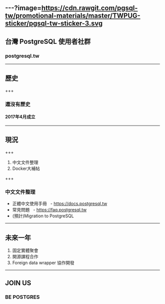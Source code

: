 ---?image=https://cdn.rawgit.com/pgsql-tw/promotional-materials/master/TWPUG-sticker/pgsql-tw-sticker-3.svg
---

## 台灣 PostgreSQL 使用者社群
### postgresql.tw

---

## 歷史

+++

### 還沒有歷史
#### 2017年4月成立

---

## 現況

+++

1. 中文文件整理
2. Docker大補帖

+++

### 中文文件整理
- 正體中文使用手冊
   - https://docs.postgresql.tw
- 常見問題
   - https://faq.postgresql.tw
- (預計)Migration to PostgreSQL

---

## 未來一年
1. 固定實體聚會
2. 開源課程合作
3. Foreign data wrapper 協作開發

---

## JOIN US
### BE POSTGRES
